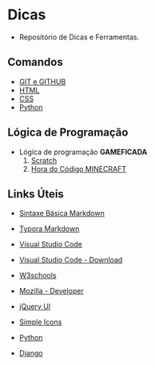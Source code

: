 # Dicas
- Repositório de Dicas e Ferramentas.

## Comandos
- [GIT e GITHUB](https://github.com/ErikSVieira/Dicas/blob/master/comandos/dicas_git.md)
- [HTML](https://github.com/ErikSVieira/Dicas/blob/master/comandos/dicas_html.md)
- [CSS](https://github.com/ErikSVieira/Dicas/blob/master/comandos/dicas_css.md)
- [Python](https://github.com/ErikSVieira/Dicas/blob/master/comandos/dicas_python.md)

## Lógica de Programação
- Lógica de programação **GAMEFICADA**
    1. [Scratch](https://scratch.mit.edu/)
    2. [Hora do Código MINECRAFT](https://studio.code.org/s/mc/lessons/1/levels/1)

## Links Úteis
* [Sintaxe Básica Markdown](https://www.markdownguide.org/basic-syntax/)

* [Typora Markdown](https://typora.io/)

* [Visual Studio Code](https://visualstudio.microsoft.com/pt-br/)

* [Visual Studio Code - Download](https://code.visualstudio.com/)

* [W3schools](https://www.w3schools.com/)

* [Mozilla - Developer](https://developer.mozilla.org/)

* [jQuery UI](https://jqueryui.com/)

* [Simple Icons](https://simpleicons.org/)

* [Python](https://www.python.org/)

* [Django](https://www.djangoproject.com/download/)
